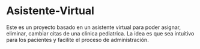# Asistente-Virtual
Este es un proyecto basado en un asistente virtual para poder asignar, eliminar, cambiar citas de una clinica pediatrica. La idea es que sea intuitivo para los pacientes y facilite el proceso de administración. 
